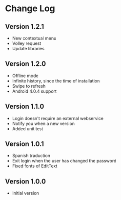 Change Log
==========

Version 1.2.1
-----------
* New contextual menu
* Volley request
* Update libraries

Version 1.2.0
-----------
* Offline mode
* Infinite history, since the time of installation
* Swipe to refresh
* Android 4.0.4 support

Version 1.1.0
-----------
* Login doesn't require an external webservice
* Notify you when a new version
* Added unit test

Version 1.0.1
-----------
* Spanish traduction
* Exit login when the user has changed the password
* Fixed fonts of EditText

Version 1.0.0
------------------
* Initial version
